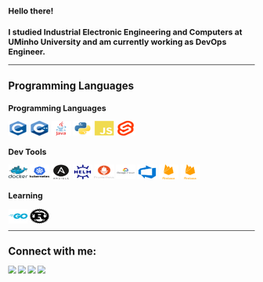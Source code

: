 ### Hello there!
### I studied Industrial Electronic Engineering and Computers at UMinho University and am currently working as DevOps Engineer.
---

## Programming Languages 

### Programming Languages
<div style="display: inline_block">
  <img align="center" height="30" width="40" src="https://raw.githubusercontent.com/devicons/devicon/master/icons/c/c-original.svg">
  <img align="center" height="30" width="40" src="https://raw.githubusercontent.com/devicons/devicon/master/icons/cplusplus/cplusplus-original.svg">
  <img align="center" height="30" width="40" src="https://raw.githubusercontent.com/devicons/devicon/master/icons/java/java-original-wordmark.svg">
  <img align="center" height="30" width="40" src="https://raw.githubusercontent.com/devicons/devicon/master/icons/python/python-original.svg">
  <img align="center" height="30" width="40" src="https://github.com/devicons/devicon/blob/master/icons/javascript/javascript-plain.svg">
  <img align="center" height="30" width="40" src="https://github.com/devicons/devicon/blob/master/icons/svelte/svelte-original.svg">
</div>

### Dev Tools
<div style="display": inline_block">
  <img align="center" height="30" width="40" src="https://raw.githubusercontent.com/devicons/devicon/master/icons/docker/docker-original-wordmark.svg">
  <img align="center" height="30" width="40" src="https://raw.githubusercontent.com/devicons/devicon/master/icons/kubernetes/kubernetes-original-wordmark.svg">
  <img align="center" height="30" width="40" src="https://raw.githubusercontent.com/devicons/devicon/master/icons/ansible/ansible-original-wordmark.svg">
  <img align="center" height="30" width="40" src="https://raw.githubusercontent.com/devicons/devicon/master/icons/helm/helm-original.svg">
  <img align="center" height="30" width="40" src="https://raw.githubusercontent.com/devicons/devicon/master/icons/prometheus/prometheus-original-wordmark.svg">
  <img align="center" height="30" width="40" src="https://raw.githubusercontent.com/devicons/devicon/master/icons/googlecloud/googlecloud-original-wordmark.svg">
  <img align="center" height="30" width="40" src="https://raw.githubusercontent.com/devicons/devicon/master/icons/azuredevops/azuredevops-plain.svg">
  <img align="center" height="30" width="40" src="https://raw.githubusercontent.com/devicons/devicon/master/icons/firebase/firebase-plain-wordmark.svg">
  <img align="center" height="30" width="40" src="https://raw.githubusercontent.com/devicons/devicon/master/icons/firebase/firebase-plain-wordmark.svg">
</div>

### Learning
<div style="display: inline_block">
  <img align="center" height="30" width="40" src="https://github.com/devicons/devicon/blob/master/icons/go/go-original-wordmark.svg">
  <img align="center" height="30" width="40" src="https://github.com/devicons/devicon/blob/master/icons/rust/rust-original.svg">
</div>

---

## Connect with me:

 <a href="" target="_blank"><img src="https://img.shields.io/badge/<Instagram>-%23E4405F.svg?style=for-the-badge&logo=Instagram&logoColor=white" target="_blank"></a>
 <a href="" target="_blank"><img src="https://img.shields.io/badge/Facebook-%231877F2.svg?style=for-the-badge&logo=Facebook&logoColor=white" target="_blank"></a>
 <a href="mailto:email" target="_blank"><img src="https://img.shields.io/badge/Gmail-D14836?style=for-the-badge&logo=gmail&logoColor=white" target="_blank"></a>
 <a href="" target="_blank"><img src="https://img.shields.io/badge/linkedin-%230077B5.svg?style=for-the-badge&logo=linkedin&logoColor=white" target="_blank"></a>
